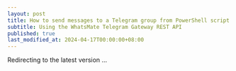 ```yaml
---
layout: post
title: How to send messages to a Telegram group from PowerShell script
subtitle: Using the WhatsMate Telegram Gateway REST API
published: true
last_modified_at: 2024-04-17T00:00:00+08:00
---
```


<script>
    function pageRedirect() {
        window.location.replace("/2022-06-23-send-telegram-group-message-powershell-script/");
    }      
    setTimeout("pageRedirect()", 1000);
</script>

Redirecting to the latest version ...


